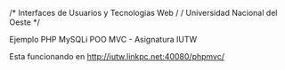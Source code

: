 /* Interfaces de Usuarios y Tecnologias Web / / Universidad Nacional del Oeste */


Ejemplo PHP MySQLi POO MVC - Asignatura IUTW 

Esta funcionando en http://iutw.linkpc.net:40080/phpmvc/
